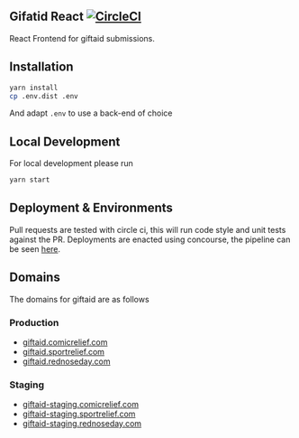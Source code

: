 ## Gifatid React [![CircleCI](https://circleci.com/gh/comicrelief/giftaid-react.svg?style=svg&circle-token=77285c466e4c1f4cbb4a2fcfe10af99e98b0ec0c)](https://circleci.com/gh/comicrelief/giftaid-react)
React Frontend for giftaid submissions.

## Installation

```bash
yarn install
cp .env.dist .env
```

And adapt `.env` to use a back-end of choice

## Local Development

For local development please run

```bash
yarn start
```

## Deployment & Environments

Pull requests are tested with circle ci, this will run code style and unit tests against the PR. Deployments are enacted
using concourse, the pipeline can be seen [here](https://ci.services.comicrelief.com/teams/main/pipelines/service-giftaid?groups=SPA).

## Domains

The domains for giftaid are as follows

### Production

- [giftaid.comicrelief.com](https://giftaid.comicrelief.com)
- [giftaid.sportrelief.com](https://giftaid.sportrelief.com)
- [giftaid.rednoseday.com](https://giftaid.rednoseday.com)


### Staging

- [giftaid-staging.comicrelief.com](https://giftaid-staging.comicrelief.com)
- [giftaid-staging.sportrelief.com](https://giftaid-staging.sportrelief.com)
- [giftaid-staging.rednoseday.com](https://giftaid-staging.rednoseday.com)
